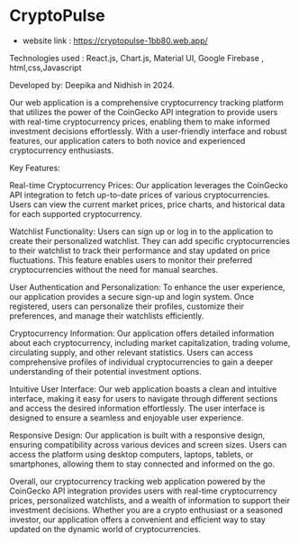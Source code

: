 # CryptoPulse

 * website link :  https://cryptopulse-1bb80.web.app/   
 
Technologies used : React.js, Chart.js, Material UI, Google Firebase , html,css,Javascript

Developed by: Deepika and Nidhish in 2024.

Our web application is a comprehensive cryptocurrency tracking platform that utilizes the power of the CoinGecko API integration to provide users with real-time cryptocurrency prices, enabling them to make informed investment decisions effortlessly. With a user-friendly interface and robust features, our application caters to both novice and experienced cryptocurrency enthusiasts.

Key Features:

Real-time Cryptocurrency Prices: Our application leverages the CoinGecko API integration to fetch up-to-date prices of various cryptocurrencies. Users can view the current market prices, price charts, and historical data for each supported cryptocurrency.

Watchlist Functionality: Users can sign up or log in to the application to create their personalized watchlist. They can add specific cryptocurrencies to their watchlist to track their performance and stay updated on price fluctuations. This feature enables users to monitor their preferred cryptocurrencies without the need for manual searches.

User Authentication and Personalization: To enhance the user experience, our application provides a secure sign-up and login system. Once registered, users can personalize their profiles, customize their preferences, and manage their watchlists efficiently.

Cryptocurrency Information: Our application offers detailed information about each cryptocurrency, including market capitalization, trading volume, circulating supply, and other relevant statistics. Users can access comprehensive profiles of individual cryptocurrencies to gain a deeper understanding of their potential investment options.

Intuitive User Interface: Our web application boasts a clean and intuitive interface, making it easy for users to navigate through different sections and access the desired information effortlessly. The user interface is designed to ensure a seamless and enjoyable user experience.

Responsive Design: Our application is built with a responsive design, ensuring compatibility across various devices and screen sizes. Users can access the platform using desktop computers, laptops, tablets, or smartphones, allowing them to stay connected and informed on the go.

Overall, our cryptocurrency tracking web application powered by the CoinGecko API integration provides users with real-time cryptocurrency prices, personalized watchlists, and a wealth of information to support their investment decisions. Whether you are a crypto enthusiast or a seasoned investor, our application offers a convenient and efficient way to stay updated on the dynamic world of cryptocurrencies.
